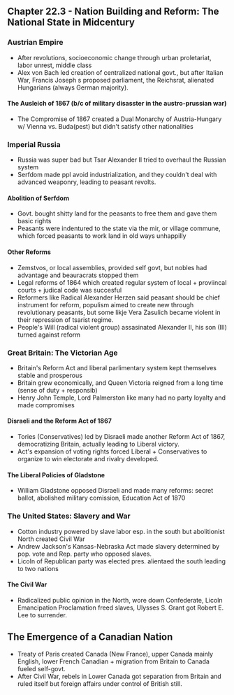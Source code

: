 ## Chapter 22.3 - Nation Building and Reform: The National State in Midcentury
### Austrian Empire
- After revolutions, socioeconomic change through urban proletariat, labor unrest, middle class
- Alex von Bach led creation of centralized national govt., but after Italian War, Francis Joseph
s proposed parliament, the Reichsrat, alienated Hungarians (always German majority).
#### The Ausleich of 1867 (b/c of military disasster in the austro-prussian war)
- The Compromise of 1867 created a Dual Monarchy of Austria-Hungary w/ Vienna vs. Buda(pest) but didn't satisfy other nationalities
### Imperial Russia
- Russia was super bad but Tsar Alexander II tried to overhaul the Russian system
- Serfdom made ppl avoid industrialization, and they couldn't deal with advanced weaponry, leading to peasant revolts.
#### Abolition of Serfdom
- Govt. bought shitty land for the peasants to free them and gave them basic rights
- Peasants were indentured to the state via the mir, or village commune, which forced peasants to work land in old ways unhappilly
#### Other Reforms
- Zemstvos, or local assemblies, provided self govt, but nobles had advantage and beauracrats stopped them
- Legal reforms of 1864 which created regular system of local + proviincal courts + judical code was succesful
- Reformers like Radical Alexander Herzen said peasant should be chief instrument for reform, populism aimed to create new through revolutionary peasants, but some likje Vera Zasulich became violent in their repression of tsarist regime.
- People's Will (radical violent group) assasinated Alexander II, his son (III) turned against reform
### Great Britain: The Victorian Age
- Britain's Reform Act and liberal parlimentary system kept themselves stable and prosperous
- Britain grew economically, and Queen Victoria reigned from a long time (sense of duty + responsib)
- Henry John Temple, Lord Palmerston like many had no party loyalty and made compromises
#### Disraeli and the Reform Act of 1867
- Tories (Conservatives) led by Disraeli made another Reform Act of 1867, democratizing Britain, actually leading to Liberal victory.
- Act's expansion of voting rights forced Liberal + Conservatives to organize to win electorate and rivalry developed.
#### The Liberal Policies of Gladstone
- William Gladstone opposed Disraeli and made many reforms: secret ballot, abolished military comission, Education Act of 1870
### The United States: Slavery and War
- Cotton industry powered by slave labor esp. in the south but abolitionist North created Civil War
- Andrew Jackson's Kansas-Nebraska Act made slavery determined by pop. vote and Rep. party who opposed slaves.
- Licoln of Republican party was elected pres. alientaed the south leading to two nations
#### The Civil War
- Radicalized public opinion in the North, wore down Confederate, Licoln Emancipation Proclamation freed slaves, Ulysses S. Grant got Robert E. Lee to surrender.
## The Emergence of a Canadian Nation
- Treaty of Paris created Canada (New France), upper Canada mainly English, lower French Canadian + migration from Britain to Canada fueled self-govt.
- After Civil War, rebels in Lower Canada got separation from Britain and ruled itself but foreign affairs under control of British still.
